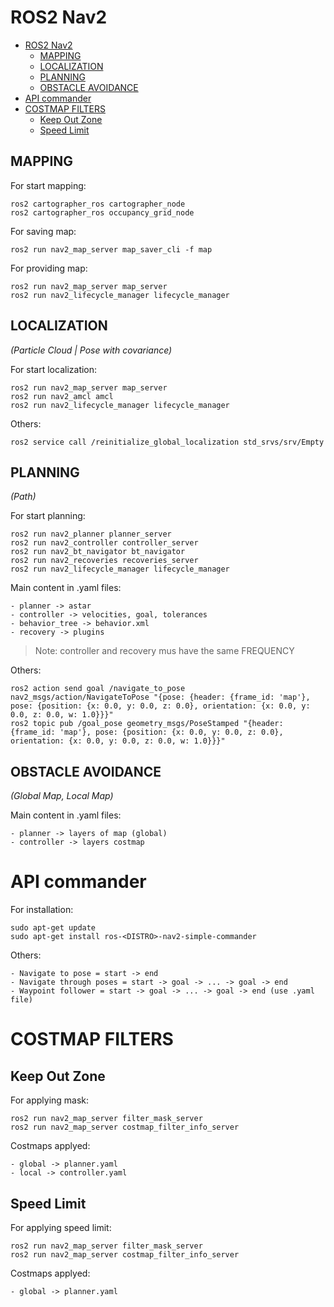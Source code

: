 # ROS2 Nav2

- [ROS2 Nav2](#ros2-nav2)
  - [MAPPING](#mapping)
  - [LOCALIZATION](#localization)
  - [PLANNING](#planning)
  - [OBSTACLE AVOIDANCE](#obstacle-avoidance)
- [API commander](#api-commander)
- [COSTMAP FILTERS](#costmap-filters)
  - [Keep Out Zone](#keep-out-zone)
  - [Speed Limit](#speed-limit)

## MAPPING

For start mapping:
```
ros2 cartographer_ros cartographer_node
ros2 cartographer_ros occupancy_grid_node
```

For saving map:
```
ros2 run nav2_map_server map_saver_cli -f map
```

For providing map:
```
ros2 run nav2_map_server map_server
ros2 run nav2_lifecycle_manager lifecycle_manager
```

## LOCALIZATION
*(Particle Cloud | Pose with covariance)*

For start localization:
```
ros2 run nav2_map_server map_server
ros2 run nav2_amcl amcl
ros2 run nav2_lifecycle_manager lifecycle_manager
```

Others:
```
ros2 service call /reinitialize_global_localization std_srvs/srv/Empty
```

## PLANNING
*(Path)*

For start planning:
```
ros2 run nav2_planner planner_server
ros2 run nav2_controller controller_server
ros2 run nav2_bt_navigator bt_navigator
ros2 run nav2_recoveries recoveries_server
ros2 run nav2_lifecycle_manager lifecycle_manager
```

Main content in .yaml files:
```
- planner -> astar
- controller -> velocities, goal, tolerances
- behavior_tree -> behavior.xml
- recovery -> plugins
```
> Note: controller and recovery mus have the same FREQUENCY

Others:
```
ros2 action send goal /navigate_to_pose nav2_msgs/action/NavigateToPose "{pose: {header: {frame_id: 'map'}, pose: {position: {x: 0.0, y: 0.0, z: 0.0}, orientation: {x: 0.0, y: 0.0, z: 0.0, w: 1.0}}}"
ros2 topic pub /goal_pose geometry_msgs/PoseStamped "{header: {frame_id: 'map'}, pose: {position: {x: 0.0, y: 0.0, z: 0.0}, orientation: {x: 0.0, y: 0.0, z: 0.0, w: 1.0}}}"
```

## OBSTACLE AVOIDANCE
*(Global Map, Local Map)*

Main content in .yaml files:
```
- planner -> layers of map (global)
- controller -> layers costmap
```

# API commander

For installation:
```
sudo apt-get update
sudo apt-get install ros-<DISTRO>-nav2-simple-commander
```

Others:
```
- Navigate to pose = start -> end
- Navigate through poses = start -> goal -> ... -> goal -> end
- Waypoint follower = start -> goal -> ... -> goal -> end (use .yaml file)
```

# COSTMAP FILTERS

## Keep Out Zone

For applying mask:
```
ros2 run nav2_map_server filter_mask_server
ros2 run nav2_map_server costmap_filter_info_server
```

Costmaps applyed:
```
- global -> planner.yaml
- local -> controller.yaml
```

## Speed Limit

For applying speed limit:
```
ros2 run nav2_map_server filter_mask_server
ros2 run nav2_map_server costmap_filter_info_server
```

Costmaps applyed:
```
- global -> planner.yaml
```
